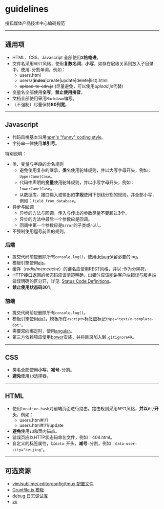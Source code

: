 guidelines
==========

搜狐媒体产品技术中心编码规范

----

## 通用项

- HTML、CSS、Javascript 全部使用**2格缩进**。
- 文件名采用`REST`风格，使用**复数名词**，**小写**，如存在层级关系则放入子目录中，使用`-`分割单词，例如：
  - users.html
  - users/(**index**|create|update|delete|list).html
  - ~~upload-to-cdn.js~~ (尽量避免，可以使用*upload.js*代替)
- 变量名全部使用**全写**，**禁止使用拼音**。
- 文档全部使用采用`Markdown`编写。
- （不强制）尽量保持**80列宽**。

----

## Javascript

- 代码风格基本沿用[npm's "funny" coding style](https://docs.npmjs.com/misc/coding-style)。
- 字符串一律使用**单引号**。

特别说明：

  - 类、变量与字段的命名规则
    - 避免使用复杂的继承，**类**名使用驼峰规则，并以大写字母开头，例如：`UpperCamelCase`。
    - 代码中声明的**变量**使用驼峰规则，并以小写字母开头，例如：`lowerCamelCase`。
    - 从数据库、接口输入或输出的**字段**使用下划线分割的规则，并全部小写，例如：`field_from_database`。
  - 异步与回调
    - 异步的方法与回调，传入与传出的参数尽量不要超过**3个**。
    - 异步的方法中最后一个参数应是回调。
    - 回调中第一个参数应是`Error`的子类或`null`。
  - 不强制使用逗号前置的规则。

### 后端

- 提交代码前应删除所有`console.log()`，使用[debug](https://github.com/visionmedia/debug)保留必要的log。
- 模板引擎使用[ejs](https://github.com/tj/ejs)。
- 缓存（*redis/memcache*）的键名应使用REST风格，并以`:`作为分隔符。
- HTTP接口返回的状态码应该清楚明确，出错时应该能讲客户端错误与服务端错误明确的区分开，详见:
  [Status Code Definitions](http://www.w3.org/Protocols/rfc2616/rfc2616-sec10.html)。
- **禁止使用状态码301**。

### 前端

- 提交代码前应删除所有`console.log()`。
- 模板引擎使用[doT](https://github.com/olado/doT)，模板所在`<script>`标签应标记`type="text/x-template-dot"`。
- 需要双向绑定时，使用[angular](https://github.com/angular/angular)。
- 第三方依赖项应使用[bower](https://github.com/bower/bower)安装，并将目录加入到`.gitignore`中。

----

## CSS

- 类名全部使用**小写**，**减号**`-`分割。
- **避免**使用`id`选择器。

----

## HTML

- 使用`location.hash`对前端页面进行路由。路由规则采用`REST`风格，**并以`#!/`开头**，例如：
  - users.html#!/1
  - users.html#!/1/update
- **避免**使用`id`和页内锚点。
- 错误页应以HTTP状态码命名文件，例如：404.html。
- 自定义的标签属性，以`data-`开头，**减号**`-`分割，例如：`data-user-city="beijing"`。

----

## 可选资源

- [vim/sublime/.editorconfig/tmux 配置文件](https://github.com/crzidea/vimrc)
- [Gruntfile.js 模板](https://github.com/yeoman/yeoman.io/blob/master/Gruntfile.js)
- [debug 日志调试库](https://github.com/visionmedia/debug)
- [yo](https://github.com/yeoman/yo)

